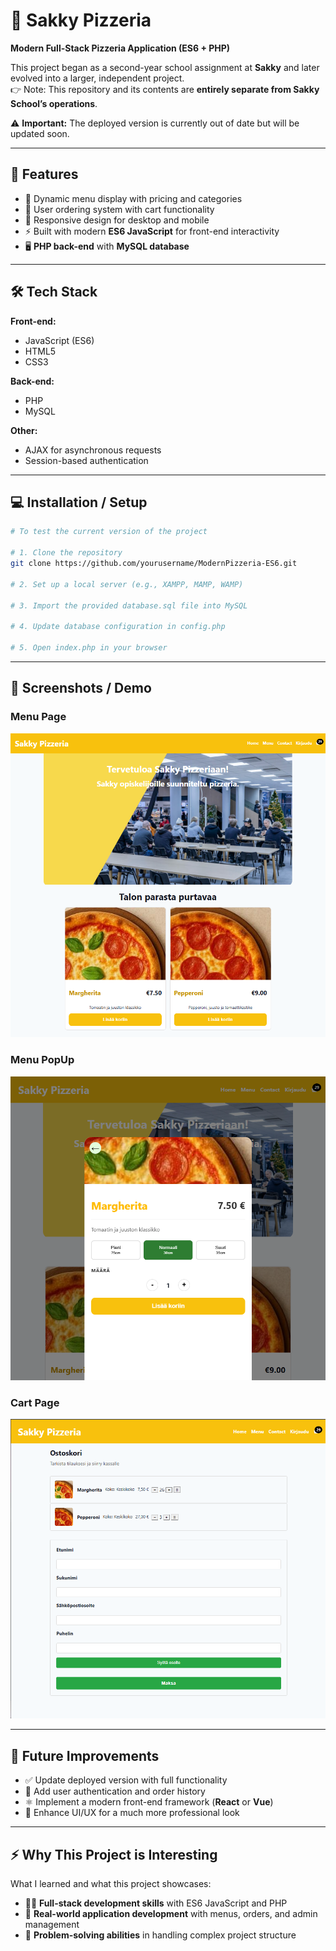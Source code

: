 
# 🍕 Sakky Pizzeria

**Modern Full-Stack Pizzeria Application (ES6 + PHP)**  

This project began as a second-year school assignment at **Sakky** and later evolved into a larger, independent project.  
👉 Note: This repository and its contents are **entirely separate from Sakky School’s operations**.  

⚠️ **Important:** The deployed version is currently out of date but will be updated soon.

---

## 🚀 Features

- 🍴 Dynamic menu display with pricing and categories  
- 🛒 User ordering system with cart functionality  
- 📱 Responsive design for desktop and mobile  
- ⚡ Built with modern **ES6 JavaScript** for front-end interactivity  
- 🖥️ **PHP back-end** with **MySQL database**  

---

## 🛠 Tech Stack

**Front-end:**  
- JavaScript (ES6)  
- HTML5  
- CSS3  

**Back-end:**  
- PHP  
- MySQL  

**Other:**  
- AJAX for asynchronous requests  
- Session-based authentication  

---

## 💻 Installation / Setup

```bash
# To test the current version of the project

# 1. Clone the repository
git clone https://github.com/yourusername/ModernPizzeria-ES6.git

# 2. Set up a local server (e.g., XAMPP, MAMP, WAMP)

# 3. Import the provided database.sql file into MySQL

# 4. Update database configuration in config.php

# 5. Open index.php in your browser
```

---

## 📸 Screenshots / Demo


### Menu Page  
![Menu Screenshot](src/ReadMeImgs/Image1.png)

### Menu PopUp
![Popup Screenshot](src/ReadMeImgs/Image2.png)

### Cart Page  
![Cart Screenshot](src/ReadMeImgs/Image3.png)


---

## 🔮 Future Improvements

- ✅ Update deployed version with full functionality  
- 🔑 Add user authentication and order history  
- ⚛️ Implement a modern front-end framework 
(**React** or **Vue**)  
- 🎨 Enhance UI/UX for a much more professional look

---

## ⚡ Why This Project is Interesting

What I learned and what this project showcases:  

- 🧑‍💻 **Full-stack development skills** with ES6 JavaScript and PHP  
- 🍕 **Real-world application development** with menus, orders, and admin management  
- 🧩 **Problem-solving abilities** in handling complex project structure  
